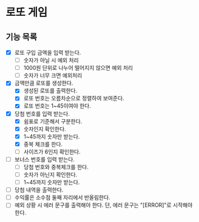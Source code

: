 # 로또 게임

## 기능 목록

- [x]  로또 구입 금액을 입력 받는다. 
    - [ ]  숫자가 아닐 시 예외 처리 
    - [ ]  1000원 단위로 나누어 떨어지지 않으면 예외 처리 
    - [ ]  숫자가 너무 크면 예외처리
- [x] 금액만큼 로또를 생성한다.
  - [x] 생성된 로또를 출력한다.
  - [x] 로또 번호는 오름차순으로 정렬하여 보여준다.
  - [x] 로또 번호는 1~45이여야 한다. 
- [x]  당첨 번호를 입력 받는다. 
    - [x]  쉼표로 기준해서 구분한다. 
    - [x]  숫자인지 확인한다.
    - [x]  1~45까지 숫자만 받는다. 
    - [x]  중복 체크를 한다. 
    - [ ]  사이즈가 6인지 확인한다. 
- [ ]  보너스 번호를 입력 받는다.
    - [ ]  당첨 번호와 중복체크를 한다. 
    - [ ]  숫자가 아닌지 확인한다.
    - [ ]  1~45까지 숫자만 받는다.
- [ ]  당첨 내역을 출력한다.
- [ ]  수익률은 소수점 둘째 자리에서 반올림한다.
- [ ]  예외 상황 시 에러 문구를 출력해야 한다. 단, 에러 문구는 "[ERROR]"로 시작해야 한다.